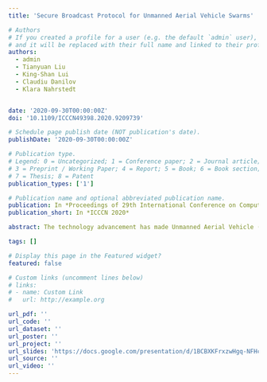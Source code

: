 ```yaml
---
title: 'Secure Broadcast Protocol for Unmanned Aerial Vehicle Swarms'

# Authors
# If you created a profile for a user (e.g. the default `admin` user), write the username (folder name) here
# and it will be replaced with their full name and linked to their profile.
authors:
  - admin
  - Tianyuan Liu
  - King-Shan Lui
  - Claudiu Danilov
  - Klara Nahrstedt


date: '2020-09-30T00:00:00Z'
doi: '10.1109/ICCCN49398.2020.9209739'

# Schedule page publish date (NOT publication's date).
publishDate: '2020-09-30T00:00:00Z'

# Publication type.
# Legend: 0 = Uncategorized; 1 = Conference paper; 2 = Journal article;
# 3 = Preprint / Working Paper; 4 = Report; 5 = Book; 6 = Book section;
# 7 = Thesis; 8 = Patent
publication_types: ['1']

# Publication name and optional abbreviated publication name.
publication: In *Proceedings of 29th International Conference on Computer Communications and Networks*
publication_short: In *ICCCN 2020*

abstract: The technology advancement has made Unmanned Aerial Vehicle (UAV) swarm a promising method to achieve complicated missions that a single UAV cannot support. Leader-followers formation is a widely used swarm management scenario where a leader drone frequently broadcasts controlling messages to all follower drones to achieve collaboratively a common mission. However, managing such a UAV swarm, especially when the member drones dynamically join and leave the swarm, introduces significant security challenges and performance overhead.In this work, we propose a Swarm Broadcast Protocol (SBP) to facilitate the security protection of leader-followers formation based UAV swarms. SBP contains a security key management scheme that manages a broadcast key among the swarm for leader to broadcast encrypted messages to followers. When swarm membership changes, the broadcast key will be updated and synchronized among the swarm to maintain both backward and forward secrecy. The overhead of SBP is small that only constant computational overhead is needed for both swarm leader and followers to achieve key synchronization when a new drone joins regardless of the current swarm size. This feature would highly reduce the overhead when there are many individual drone joining events. Through experiments on network emulator, we show that SBP achieves lowest bandwidth overhead and CPU utilization to handle multiple swarm membership changing events, comparing with two public-key-based swarm management protocol baselines.

tags: []

# Display this page in the Featured widget?
featured: false

# Custom links (uncomment lines below)
# links:
# - name: Custom Link
#   url: http://example.org

url_pdf: ''
url_code: ''
url_dataset: ''
url_poster: ''
url_project: ''
url_slides: 'https://docs.google.com/presentation/d/1BCBXKFrxzwHgq-NFHcrv6Wsf_t6FvwoE/edit#slide=id.p1'
url_source: ''
url_video: ''
---
```


<!-- {{% callout note %}}
Click the _Cite_ button above to demo the feature to enable visitors to import publication metadata into their reference management software.
{{% /callout %}}

{{% callout note %}}
Create your slides in Markdown - click the _Slides_ button to check out the example.
{{% /callout %}}

Supplementary notes can be added here, including [code, math, and images](https://wowchemy.com/docs/writing-markdown-latex/). -->
